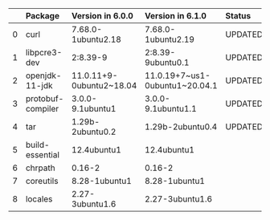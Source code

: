 <!-- markdown-link-check-disable -->

|    | Package           | Version in 6.0.0         | Version in 6.1.0               | Status   |
|---:|:------------------|:-------------------------|:-------------------------------|:---------|
|  0 | curl              | 7.68.0-1ubuntu2.18       | 7.68.0-1ubuntu2.19             | UPDATED  |
|  1 | libpcre3-dev      | 2:8.39-9                 | 2:8.39-9ubuntu0.1              | UPDATED  |
|  2 | openjdk-11-jdk    | 11.0.11+9-0ubuntu2~18.04 | 11.0.19+7~us1-0ubuntu1~20.04.1 | UPDATED  |
|  3 | protobuf-compiler | 3.0.0-9.1ubuntu1         | 3.0.0-9.1ubuntu1.1             | UPDATED  |
|  4 | tar               | 1.29b-2ubuntu0.2         | 1.29b-2ubuntu0.4               | UPDATED  |
|  5 | build-essential   | 12.4ubuntu1              | 12.4ubuntu1                    |          |
|  6 | chrpath           | 0.16-2                   | 0.16-2                         |          |
|  7 | coreutils         | 8.28-1ubuntu1            | 8.28-1ubuntu1                  |          |
|  8 | locales           | 2.27-3ubuntu1.6          | 2.27-3ubuntu1.6                |          |